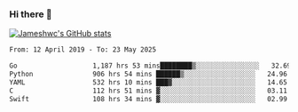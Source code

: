 ### Hi there 👋

[![Jameshwc's GitHub stats](https://github-readme-stats.vercel.app/api?username=jameshwc)](https://github.com/anuraghazra/github-readme-stats)

<!--START_SECTION:waka-->

```txt
From: 12 April 2019 - To: 23 May 2025

Go                   1,187 hrs 53 mins████████▒░░░░░░░░░░░░░░░░   32.69 %
Python               906 hrs 54 mins ██████▒░░░░░░░░░░░░░░░░░░   24.96 %
YAML                 532 hrs 10 mins ███▓░░░░░░░░░░░░░░░░░░░░░   14.65 %
C                    112 hrs 51 mins ▓░░░░░░░░░░░░░░░░░░░░░░░░   03.11 %
Swift                108 hrs 34 mins ▓░░░░░░░░░░░░░░░░░░░░░░░░   02.99 %
```

<!--END_SECTION:waka-->